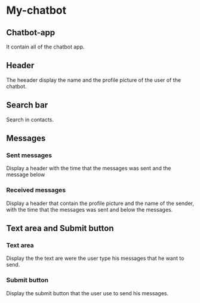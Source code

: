 # My-chatbot

## Chatbot-app 
It contain all of the chatbot app.

## Header
The heeader display the name and the profile picture of the user of the chatbot.

## Search bar
Search in contacts.

## Messages

### Sent messages
Display a header with the time that the messages was sent and the message below

### Received messages
Display a header that contain the profile picture and the name of the sender, with the time that the messages was sent and below the messages.

## Text area and Submit button

### Text area
Display the the text are were the user type his messages that he want to send.

### Submit button
Display the submit button that the user use to send his messages.

